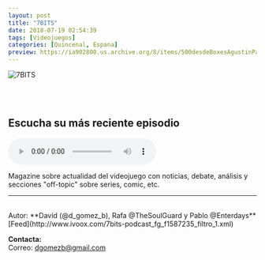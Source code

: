 ```yaml
---
layout: post
title: "7BITS"
date: 2018-07-19 02:54:39
tags: [Videojuegos]
categories: [Quincenal, Espana]
preview: https://ia902800.us.archive.org/8/items/500desdeBoxesAgustinPalmeiro/300-sietebit.jpg
---
```


![7BITS](https://ia902800.us.archive.org/8/items/500desdeBoxesAgustinPalmeiro/500-sietebit.jpg)

<br/>
<br/>

## Escucha su más reciente episodio

<!--reproductor-feed=http://www.ivoox.com/7bits-podcast_fg_f1587235_filtro_1.xml-->
<!--reproductor-start-->
<audio id="audio" preload="auto" controls="" src="http://www.ivoox.com/sietebits-podcats-spyro-reignited-entrevista-con_mf_30513880_feed_1.mp3"></audio>
<!--reproductor-end-->

Magazine sobre actualidad del videojuego con noticias, debate, análisis y secciones "off-topic" sobre series, comic, etc.

_ _ _

<br>
Autor: **David (@d_gomez_b), Rafa @TheSoulGuard y Pablo @Enterdays**  
[Feed](http://www.ivoox.com/7bits-podcast_fg_f1587235_filtro_1.xml)  


**Contacta:**  
Correo: [dgomezb@gmail.com](mailto:dgomezb@gmail.com)  
